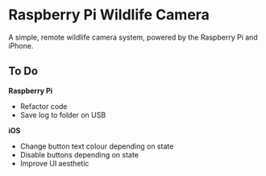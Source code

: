 # Raspberry Pi Wildlife Camera

A simple, remote wildlife camera system, powered by the Raspberry Pi and iPhone. 

## To Do

**Raspberry Pi**
* Refactor code
* Save log to folder on USB

**iOS**
* Change button text colour depending on state
* Disable buttons depending on state
* Improve UI aesthetic


